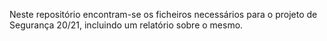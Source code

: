 Neste repositório encontram-se os ficheiros necessários para o projeto de Segurança 20/21, incluindo um relatório sobre o mesmo.
